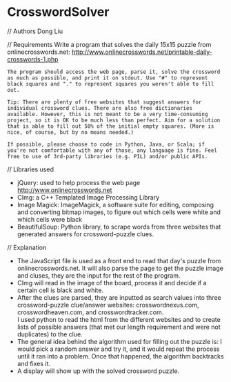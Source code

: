 CrosswordSolver
=======================

// Authors
	Dong Liu


// Requirements
    Write a program that solves the daily 15x15 puzzle from onlinecrosswords.net:
    http://www.onlinecrosswords.net/printable-daily-crosswords-1.php

    The program should access the web page, parse it, solve the crossword
    as much as possible, and print it on stdout. Use "#" to represent
    black squares and "." to represent squares you weren't able to fill
    out.

    Tip: There are plenty of free websites that suggest answers for
    individual crossword clues. There are also free dictionaries
    available. However, this is not meant to be a very time-consuming
    project, so it is OK to be much less than perfect. Aim for a solution
    that is able to fill out 50% of the initial empty squares. (More is
    nice, of course, but by no means needed.)

    If possible, please choose to code in Python, Java, or Scala; if
    you're not comfortable with any of those, any language is fine. Feel
    free to use of 3rd-party libraries (e.g. PIL) and/or public APIs.


// Libraries used
  - jQuery: used to help process the web page http://www.onlinecrosswords.net 
  - CImg: a C++ Templated Image Processing Library
  - Image Magick: ImageMagick, a software suite for editing, composing and 
  	converting bitmap images, to figure out which cells were white 
  	and which cells were black
  - BeautifulSoup: Python library, to scrape words from three websites that 
  	generated answers for crossword-puzzle clues.


// Explanation
  - The JavaScript file is used as a front end to read that day's puzzle from 
  	onlinecrosswords.net. It will also parse the page to get the puzzle image 
  	and cluses, they are the input for the rest of the program.
  - CImg will read in the image of the board, process it and decide if a certain 
  	cell is black and white. 
  - After the clues are parsed, they are inputted as search values into three 
  	crossword-puzzle clue/answer websites: crosswordnexus.com, 
  	crosswordheaven.com, and crosswordtracker.com.  
	I used python to read the html from the different websites and to create 
	lists of possible answers (that met our length requirement and were not 
	duplicates) to the clue. 
  - The general idea behind the algorithm used for filling out the puzzle is: 
	I would pick a random answer and try it, and it would repeat the process 
	until it ran into a problem. Once that happened, the algorithm backtracks 
	and fixes it.
  - A display will show up with the solved crossword puzzle.

